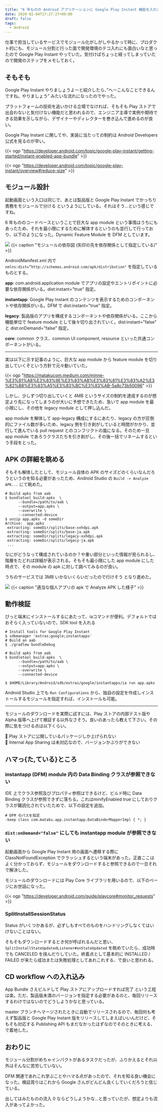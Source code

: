 ```yaml
---
title: "6 年ものの Android アプリケーションに Google Play Instant 機能を入れた"
date: 2020-02-04T17:27:27+09:00
draft: false
tags:
  - Android
---
```


仕事で担当しているサービスでモジュール化がしがしやるかって時に、プロダクト的にも、モジュール分割と行った面で開発環境のテコ入れにも面白いなと思ったので Google Play Instant やっていた。気付けばちょっと経ってしまっていたので開発のステップをメモしておく。

## そもそも

Google Play Instant やりましょうよーと紹介したら、”へーこんなことできるんですね。やりましょう” みたいな流れになったのでやった。

プラットフォームの技術を追いかける立場でなければ、そもそも Play ストアで出会わないと気付けない機能だと思われるので、エンジニア主導で実例や期待できる効果を示しながら、デザイナーやディレクターを巻き込んで進めるのが良い。

Google Play Instant に関してや、実装に当たっての制約は Android Developers 公式を見るのが早い。

{{< ogp "https://developer.android.com/topic/google-play-instant/getting-started/instant-enabled-app-bundle" >}}

{{< ogp "https://developer.android.com/topic/google-play-instant/overview#reduce-size" >}}

## モジュール設計

起動画面という入口は同じで、あとは製品版と Google Play Instant でかっちり責務をモジュールで分ける というようにしている。それはそう…という感じですね。

6 年もののコードベースということで巨大な app module という事情はうちにもあったため、それを最小限にするために解体するというのも並行して行っており、以下のようになった。Dynamic Feature Module を DFM としています。


![](https://miro.medium.com/max/874/1*7ovPEYqRkg9Vd1FrGEz8fw.png)
{{< caption "モジュールの依存図 (矢印の先を依存関係として指定している)" >}}

AndroidManifest.xml 内で `xmlns:dist=”http://schemas.android.com/apk/distribution"` を指定しているものとする。

**app**: com.android.application module でアプリの設定やエントリポイントに必要な依存関係がいる。dist:instant="true" 指定。

**instantapp**: Google Play Instant のコンテンツを表示するためのコンポーネントや依存関係がいる。DFM で dist:instant="true" 指定。

**legacy**: 製品版のアプリを構成するコンポーネントや依存関係がいる。ここから機能単位で feature module として後々切り出されていく。dist:instant="false" と dist:onDemand="false" 指定。

**core**: common クラス、common UI component, resource といった共通コンポーネントがいる。

- - - 

実は以下に示す記事のように、巨大な app module から feature module を切り出していくぞという方針で元々動いていた。

{{< ogp "https://matakucom.medium.com/minne-%E3%81%A8%E3%83%9E%E3%83%AB%E3%83%81%E3%83%A2%E3%82%B8%E3%83%A5%E3%83%BC%E3%83%AB-5a8c73b50096" >}}

しかし、少しずつ切り出していくと 4MB というサイズの制約を達成するのが想定より先になってしまうのが大いに予想できたため、急いで app module を最小限にし、その他を legacy module として押し込んだ。

app module を解体して app-legacy 構成にするにあたり、legacy の方が圧倒的にファイル数が多いため、legacy 側を引き剥がしていると時間がかかり、並行して進んでいる pull request とのコンフリクトの嵐になる。そのため一旦 app module であろうクラスたちを引き剥がし、その後一括でリネームするという手段をとった。

## APK の詳細を眺める

そもそも解体したとして、モジュール自体の APK のサイズどのくらいなんだろうというのを知る必要があったため、Android Studio の `Build -> Analyze APK...` にて眺めた。

```shell
# Build apks from aab
$ bundletool build-apks  \
      --bundle=/path/to/aab \
      --output=app.apks \
      --overwrite \
      --connected-device
$ unzip app.apks -d someDir
Archive:  app.apks
 extracting: someDir/splits/base-xxhdpi.apk
 extracting: someDir/splits/base-ja.apk
 extracting: someDir/splits/legacy-xxhdpi.apk
 extracting: someDir/splits/legacy-ja.apk
 ...
```

なにがどうなって構成されているのか？や重い部分といった情報が見られるし、階層をたどれば詳細が表示される。そもそも最小限にした app module にした時点で、その module の apk に対して調べてみるのが良い。

うちのサービスでは 3MB いかないくらいだったので行けそう となり進めた。

![](https://miro.medium.com/max/1190/1*nQmLp4lUJvKA6f0te9kBIg.png)
{{< caption "適当な個人アプリの apk で Analyze APK した様子" >}}

## 動作検証

ぴっと端末にインストールするにあたって、iaコマンドが便利。デフォルトではおそらく入っていないので、SDK tool を入れる

```shell
# Install tools for Google Play Instant
$ sdkmanager 'extras;google;instantapps'
# Build an aab
$ ./gradlew bundleDebug 

# Build apks from aab
$ bundletool build-apks  \
      --bundle=/path/to/aab \
      --output=app.apks \
      --overwrite \
      --connected-device 

$ $HOME/Library/Android/sdk/extras/google/instantapps/ia run app.apks
```

Android Studio 上でも `Run Configurations` から、独自の設定を作成しインストールするモジュールを指定すれば、インストールも可能。

- - - 

モジュールのダウンロードを実際に試すには、Play ストアの内部テスト版や Alpha 版等へ上げて検証する以外なさそう。良いのあったら教えて下さい。その際に気をつける点は以下くらい。

💁 Play ストアに公開しているパッケージしか上げられない  
💁 Internal App Sharing は未対応なので、バージョンかぶりができない

## ハマっ{た,ている}ところ

### instantapp (DFM) module 内の Data Binding クラスが参照できない

IDE 上でクラス参照及びプロパティ参照はできるけど、ビルド時に Data Binding クラスが参照できずに落ちる。これはminifyEnabled true にしておりクラスが難読化されていたためで、以下の設定を追加。

```shell
# DFM のパスを指定
-keep class com.mataku.app.instantapp.DataBinderMapperImpl { *; }
```

### `dist:onDemand="false"` にしても instantapp module が参照できない

起動画面から Google Play Instant 用の画面へ遷移する際に ClassNotFoundException でクラッシュするという端末があった。正直ここはよく分かっておらず、モジュールをダウンロードすると参照できるので一旦それで解決した。

モジュールのダウンロードには Play Core ライブラリを用いるので、以下のページにお世話になった。

{{< ogp "https://developer.android.com/guide/playcore#monitor_requests" >}}

### SplitInstallSessionStatus

Status がいくつかあるが、必ずしもすべてのものをハンドリングしなくてはいけないことはない。

そもそもダウンロードするとき何が呼ばれるんだと思い、`SplitInstallStateUpdatedListener#onStateUpdated` を眺めていたら、成功時でも CANCELED を挟んだりしていた。終着点として基本的に INSTALLED / FAILED が来たら成功または失敗処理としてあれこれする、で良いと思われる。

## CD workflow への入れ込み

App Bundle さえビルドして Play ストアにアップロードすれば完了 という工程は楽。ただ、製品版未満のバージョンを指定する必要があるのと、毎回リリースするわけではないのでどうしようかなと思っている。

master ブランチへマージされたときに自動でリリースされるので、毎回何も考えず製品版と Google Play Instant 版をリリースしてしまえばいいんだけど、そもそも対応する Publishing API もまだなかったはずなのでそのときに考える、で着地した。

## おわりに

モジュール分割がめちゃインパクトがあるタスクだったが、ふりかえるとそれ以外はそんなに苦労していない。

DFM 関連であれこれ学ぶことやハマる点があったので、それを知る良い機会になった。検証周りはこれから Google さんがどんどん良くしていくだろうと信じている。

出してはみたものの流入 0 ならどうしようかな…と思っていたが、想定よりも流入があってよかった。


